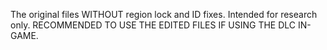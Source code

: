 The original files WITHOUT region lock and ID fixes. Intended for research only. RECOMMENDED TO USE THE EDITED FILES IF USING THE DLC IN-GAME.
